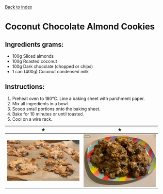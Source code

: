[Back to index](../index.MD)

# Coconut Chocolate Almond Cookies

## Ingredients grams:
- 100g Sliced almonds
- 100g Roasted coconut
- 100g Dark chocolate (chopped or chips)
- 1 can (400g) Coconut condensed milk

## Instructions:
1. Preheat oven to 180°C. Line a baking sheet with parchment paper.
2. Mix all ingredients in a bowl.
3. Scoop small portions onto the baking sheet.
4. Bake for 10 minutes or until toasted.
5. Cool on a wire rack.

 ★ | ★ 
:--:|:--:
![cookie](../images/almondcoconut.jpeg) | ![cookie](../images/almondcoconut2.jpeg)
